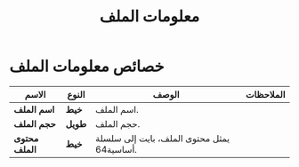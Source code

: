 ﻿---
title: معلومات الملف
second_title: Documen
linktitle: معلومات الملف
type: docs
url: /ar/file-info/
keywords: File Information
description: يدعم Cloud REST تحويل ملفات Excel إلى أنواع مختلفة من صيغ الملفات. تدعم SDK لغات تطوير متنوعة، بما في ذلك Android وGo وNodeJS وRuby وSwift.
weight: 79
kwords: Excel، Office السحابة، REST API، جدول بيانات، PDF، CSV، Json، Markdown، خيارات الحفظ
---
# خصائص معلومات الملف

الاسم | النوع | الوصف | الملاحظات
------------ | ------------- | ------------- | -------------
**اسم الملف** | **خيط** | اسم الملف. |
**حجم الملف** | **طويل** | حجم الملف. |
**محتوى الملف** | **خيط**|يمثل محتوى الملف، بايت إلى سلسلة أساسية64.
